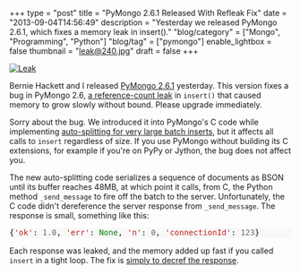 +++
type = "post"
title = "PyMongo 2.6.1 Released With Refleak Fix"
date = "2013-09-04T14:56:49"
description = "Yesterday we released PyMongo 2.6.1, which fixes a memory leak in insert()."
"blog/category" = ["Mongo", "Programming", "Python"]
"blog/tag" = ["pymongo"]
enable_lightbox = false
thumbnail = "leak@240.jpg"
draft = false
+++

<p><a href="http://www.flickr.com/photos/usnavy/7684409578/"><img style="display:block; margin-left:auto; margin-right:auto;" src="leak.jpg" alt="Leak" title="Leak" /></a></p>
<p>Bernie Hackett and I released <a href="https://pypi.python.org/pypi/pymongo/2.6.1">PyMongo 2.6.1</a> yesterday. This version fixes a bug in PyMongo 2.6, <a href="https://jira.mongodb.org/browse/PYTHON-564">a reference-count leak</a> in <code>insert()</code> that caused memory to grow slowly without bound. Please upgrade immediately.</p>
<p>Sorry about the bug. We introduced it into PyMongo's C code while implementing <a href="https://jira.mongodb.org/browse/PYTHON-414">auto-splitting for very large batch inserts</a>, but it affects all calls to <code>insert</code> regardless of size. If you use PyMongo without building its C extensions, for example if you're on PyPy or Jython, the bug does not affect you.</p>
<p>The new auto-splitting code serializes a sequence of documents as BSON until its buffer reaches 48MB, at which point it calls, from C, the Python method <code>_send_message</code> to fire off the batch to the server. Unfortunately, the C code didn't dereference the server response from <code>_send_message</code>. The response is small, something like this:</p>
<div class="codehilite" style="background: #f8f8f8"><pre style="line-height: 125%">{<span style="color: #BA2121">&#39;ok&#39;</span>: <span style="color: #666666">1.0</span>, <span style="color: #BA2121">&#39;err&#39;</span>: <span style="color: #008000">None</span>, <span style="color: #BA2121">&#39;n&#39;</span>: <span style="color: #666666">0</span>, <span style="color: #BA2121">&#39;connectionId&#39;</span>: <span style="color: #666666">123</span>}
</pre></div>


<p>Each response was leaked, and the memory added up fast if you called <code>insert</code> in a tight loop. The fix is <a href="https://github.com/mongodb/mongo-python-driver/commit/d8faa7af0005538522372df8ebefdb255cd96c23">simply to decref the response</a>.</p>
    